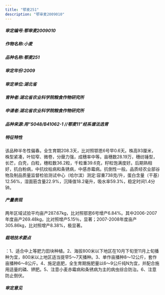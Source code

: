 ```yaml
---
title: "鄂麦251"
description: "鄂审麦2009010"
---
```

##### 审定编号:鄂审麦2009010

##### 作物名称:小麦

##### 品种名称:鄂麦251

##### 审定年份:2009

##### 审定单位:湖北省

##### 育种者:湖北省农业科学院粮食作物研究所

##### 申请者:湖北省农业科学院粮食作物研究所

##### 品种来源:用“S048/B41062-1 //鄂麦11”经系谱法选育

##### 特征特性
该品种半冬性偏春。全生育期208.3天，比对照鄂恩6号早0.6天。株高93厘米，株型紧凑，叶较窄、微卷，分蘖力强，成穗率中等。亩穗数28.19万，穗纺锤型，长芒，白壳，白粒，穗粒数36.2粒，千粒重39.6克，籽粒饱满度好。后期熟相好，抗白粉病，中抗纹枯病和条锈病，中感赤霉病。抗倒性一般。品质经农业部谷物及制品质量监督检验测试中心（哈尔滨）测定:容重738克/升，蛋白含量（干基）12.56%，湿面筋含量22.9%，沉降值18.2毫升，吸水率59.3%，稳定时间1.4分钟。

##### 产量表现
两年区域试验平均亩产287.67kg，比对照鄂恩6号增产6.84%。其中2006-2007年度亩产269.48kg，比对照增产5.15％，显著；2007-2008年度亩产305.86kg，比对照增产8.38%，极显著。

##### 栽培技术要点
：1、适合中上等肥力田块种植。2、海拔800米以下地区在10月下旬至11月上旬播种为宜，800米以上地区适当提早5～7天播种。3、单作亩播种8～12公斤，套作亩播种6～8公斤。4、施足底肥，全生育期施肥量以6～9公斤纯N为宜，并配合施用适量的磷、钾肥。5、注意小麦赤霉病和条锈病为主的病虫综合防治。6、注意防止倒伏。

##### 审定意见

